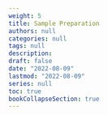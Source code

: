```yaml
---
weight: 5
title: Sample Preparation
authors: null
categories: null
tags: null
description: 
draft: false
date: "2022-08-09"
lastmod: "2022-08-09"
series: null
toc: true
bookCollapseSection: true
---
```




<!--more-->

